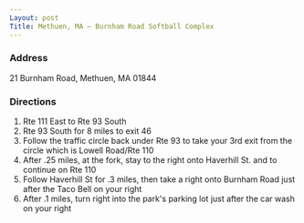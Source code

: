 ```yaml
---
Layout: post
Title: Methuen, MA – Burnham Road Softball Complex
---
```

### Address
21 Burnham Road, Methuen, MA 01844 

### Directions
1. Rte 111 East to Rte 93 South 
2. Rte 93 South for 8 miles to exit 46 
3. Follow the traffic circle back under Rte 93 to take your 3rd exit from the circle which is Lowell Road/Rte 110 
4. After .25 miles, at the fork, stay to the right onto Haverhill St. and to continue on Rte 110 
5. Follow Haverhill St for .3 miles, then take a right onto Burnham Road just after the Taco Bell on your right 
6. After .1 miles, turn right into the park's parking lot just after the car wash on your right 
